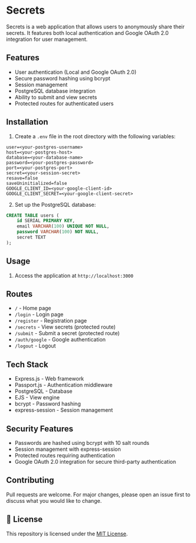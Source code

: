 # Secrets

Secrets is a web application that allows users to anonymously share their secrets. It features both local authentication and Google OAuth 2.0 integration for user management.

## Features

- User authentication (Local and Google OAuth 2.0)
- Secure password hashing using bcrypt
- Session management
- PostgreSQL database integration
- Ability to submit and view secrets
- Protected routes for authenticated users


## Installation

1. Create a `.env` file in the root directory with the following variables:
```
user=<your-postgres-username>
host=<your-postgres-host>
database=<your-database-name>
password=<your-postgres-password>
port=<your-postgres-port>
secret=<your-session-secret>
resave=false
saveUninitialized=false
GOOGLE_CLIENT_ID=<your-google-client-id>
GOOGLE_CLIENT_SECRET=<your-google-client-secret>
```

2. Set up the PostgreSQL database:
```sql
CREATE TABLE users (
    id SERIAL PRIMARY KEY,
    email VARCHAR(100) UNIQUE NOT NULL,
    password VARCHAR(100) NOT NULL,
    secret TEXT
);
```

## Usage

1. Access the application at `http://localhost:3000`

## Routes

- `/` - Home page
- `/login` - Login page
- `/register` - Registration page
- `/secrets` - View secrets (protected route)
- `/submit` - Submit a secret (protected route)
- `/auth/google` - Google authentication
- `/logout` - Logout

## Tech Stack

- Express.js - Web framework
- Passport.js - Authentication middleware
- PostgreSQL - Database
- EJS - View engine
- bcrypt - Password hashing
- express-session - Session management

## Security Features

- Passwords are hashed using bcrypt with 10 salt rounds
- Session management with express-session
- Protected routes requiring authentication
- Google OAuth 2.0 integration for secure third-party authentication

## Contributing

Pull requests are welcome. For major changes, please open an issue first to discuss what you would like to change.

## 📄 License
This repository is licensed under the [MIT License](LICENSE).


